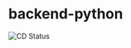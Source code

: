 # backend-python
![CD Status](https://github.com/NewWays-TechForImpactKAIST/backend-python/actions/workflows/build-dev-image.yaml/badge.svg)
